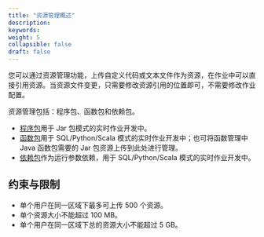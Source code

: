 ```yaml
---
title: "资源管理概述"
description:  
keywords: 
weight: 5
collapsible: false
draft: false
---
```


您可以通过资源管理功能，上传自定义代码或文本文件作为资源，在作业中可以直接引用资源。当资源文件变更，只需要修改资源引用的位置即可，不需要修改作业配置。

资源管理包括：程序包、函数包和依赖包。

- [程序包](../procedures/)用于 Jar 包模式的实时作业开发中。
- [函数包](../functions/)用于 SQL/Python/Scala 模式的实时作业开发中；也可将函数管理中 Java 函数包需要的 Jar 包资源上传到此处进行管理。
- [依赖包](../dependent/)作为运行参数依赖，用于 SQL/Python/Scala 模式的实时作业开发中。

## 约束与限制

- 单个用户在同一区域下最多可上传 500 个资源。
- 单个资源大小不能超过 100 MB。
- 单个用户在同一区域下总的资源大小不能超过 5 GB。

